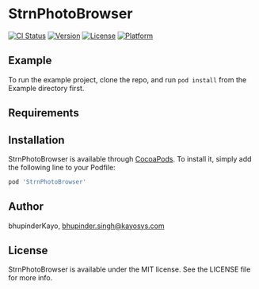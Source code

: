 # StrnPhotoBrowser

[![CI Status](http://img.shields.io/travis/bhupinderKayo/StrnPhotoBrowser.svg?style=flat)](https://travis-ci.org/bhupinderKayo/StrnPhotoBrowser)
[![Version](https://img.shields.io/cocoapods/v/StrnPhotoBrowser.svg?style=flat)](http://cocoapods.org/pods/StrnPhotoBrowser)
[![License](https://img.shields.io/cocoapods/l/StrnPhotoBrowser.svg?style=flat)](http://cocoapods.org/pods/StrnPhotoBrowser)
[![Platform](https://img.shields.io/cocoapods/p/StrnPhotoBrowser.svg?style=flat)](http://cocoapods.org/pods/StrnPhotoBrowser)

## Example

To run the example project, clone the repo, and run `pod install` from the Example directory first.

## Requirements

## Installation

StrnPhotoBrowser is available through [CocoaPods](http://cocoapods.org). To install
it, simply add the following line to your Podfile:

```ruby
pod 'StrnPhotoBrowser'
```

## Author

bhupinderKayo, bhupinder.singh@kayosys.com

## License

StrnPhotoBrowser is available under the MIT license. See the LICENSE file for more info.
